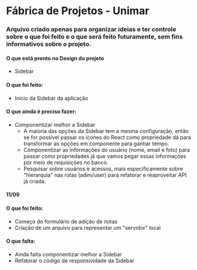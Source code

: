 # Fábrica de Projetos - Unimar

### Arquivo criado apenas para organizar ideias e ter controle sobre o que foi feito e o que será feito futuramente, sem fins informativos sobre o projeto.


#### O que está pronto no Design do projeto
- Sidebar

#### O que foi feito:
- Início da Sidebar da aplicação


#### O que ainda é preciso fazer:
- Componentizar melhor a Sidebar
  - A maioria das opções da Sidebar tem a mesma configuração, então se for possível passar os ícones do React como propriedade dá para transformar as opções em componente para ganhar tempo.
  - Componentizar as informações do usuário (nome, email e foto) para passar como propriedades já que vamos pegar essas informações por meio de requisições no banco.
  - Pesquisar sobre usuários e acessos, mais especificamente sobre "hierarquia" nas rotas (adim/user) para refatorar e reaproveitar API já criada.


#### 11/09
#### O que foi feito:
- Começo do formulário de adição de notas
- Criação de um arquivo para representar um "servidor" local

#### O que falta:
- Ainda falta componentizar melhor a Sidebar
- Refatorar o código de responsividade da Sidebar
